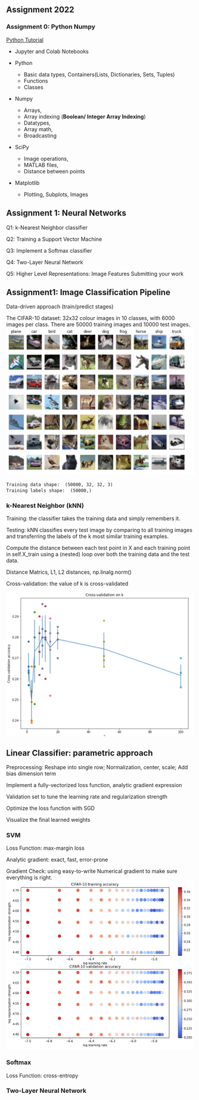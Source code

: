 
## Assignment 2022 
### Assignment 0: Python Numpy
[Python Tutorial](2022Assignment/assignment0/python.ipynb)
- Jupyter and Colab Notebooks

- Python
  - Basic data types, Containers(Lists, Dictionaries, Sets, Tuples)
  - Functions
  - Classes

- Numpy
  - Arrays, 
  - Array indexing (**Boolean/ Integer Array Indexing**)
  - Datatypes, 
  - Array math, 
  - Broadcasting

- SciPy
  - Image operations, 
  - MATLAB files, 
  - Distance between points

- Matplotlib 
  - Plotting, Subplots, Images
  
## Assignment 1: Neural Networks
Q1: k-Nearest Neighbor classifier

Q2: Training a Support Vector Machine

Q3: Implement a Softmax classifier

Q4: Two-Layer Neural Network

Q5: Higher Level Representations: Image Features Submitting your work 

## Assignment1: Image Classification Pipeline
Data-driven approach (train/predict stages)

The CIFAR-10 dataset: 32x32 colour images in 10 classes, with 6000 images per class. There are 50000 training images and 10000 test images. 
![CIFAR-10](../2022Assignment/Photo/CIFAR-10.png)

```
Training data shape:  (50000, 32, 32, 3) 
Training labels shape:  (50000,) 
```

### k-Nearest Neighbor (kNN)
Training: the classifier takes the training data and simply remembers it.

Testing: kNN classifies every test image by comparing to all training images and transferring the labels of the k most similar training examples.

Compute the distance between each test point in X and each training point
in self.X_train using a (nested) loop over both the training data and the
test data.

Distance Matrics, L1, L2 distances, np.linalg.norm()

Cross-validation: the value of k is cross-validated

![knn_Cross-validation](../2022Assignment/Photo/Cross-Validation_on_k.png)

## Linear Classifier: parametric approach

Preprocessing: Reshape into single row; Normalization, center, scale; Add bias dimension term

Implement a fully-vectorized loss function, analytic gradient expression

Validation set to tune the learning rate and regularization strength

Optimize the loss function with SGD

Visualize the final learned weights

### SVM
Loss Function: max-margin loss

Analytic gradient: exact, fast, error-prone

Gradient Check: using easy-to-write Numerical gradient to make sure everything is right.
![svm_Cross-validation](../2022Assignment/Photo/svm_Cross-validation.png)

### Softmax

Loss Function: cross-entropy


### Two-Layer Neural Network
